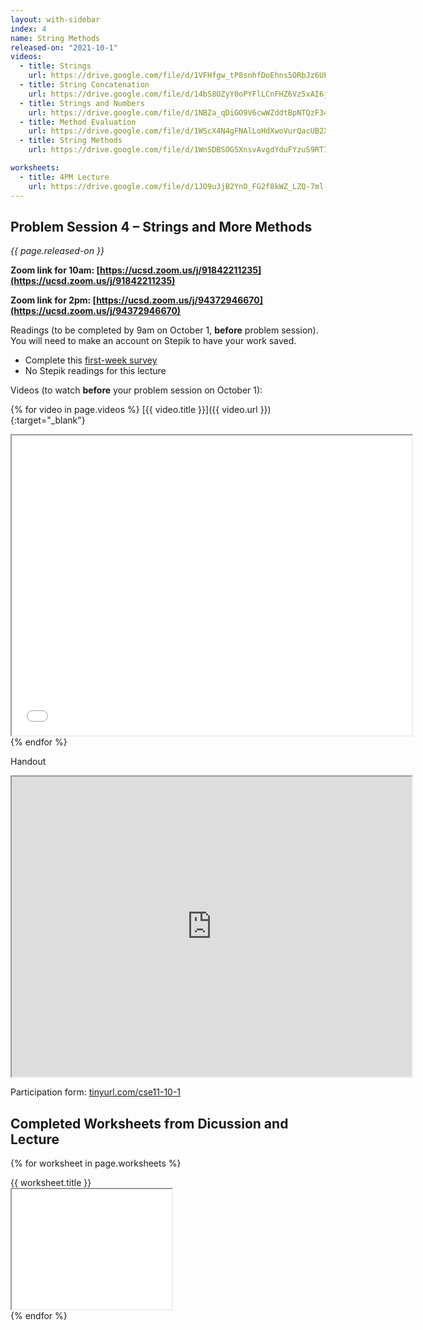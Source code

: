 ```yaml
---
layout: with-sidebar
index: 4
name: String Methods
released-on: "2021-10-1"
videos:
  - title: Strings
    url: https://drive.google.com/file/d/1VFHfgw_tP8snhfDoEhns5ORbJz6UFeDw
  - title: String Concatenation
    url: https://drive.google.com/file/d/14bS8OZyY0oPYFlLCnFHZ6Vz5xAI6jzE8    
  - title: Strings and Numbers
    url: https://drive.google.com/file/d/1NBZa_qDiGO9V6cwWZddtBpNTQzF348oL
  - title: Method Evaluation
    url: https://drive.google.com/file/d/1WScX4N4gFNAlLoHdXwoVurQacUB2X2JF
  - title: String Methods
    url: https://drive.google.com/file/d/1WnSDBSOGSXnsvAvgdYduFYzuS9RTIscK

worksheets:
  - title: 4PM Lecture
    url: https://drive.google.com/file/d/1JO9u3jB2YnO_FG2f8kWZ_LZQ-7ml-Uep
---
```


## Problem Session 4 – Strings and More Methods 

_{{ page.released-on }}_

**Zoom link for 10am: [https://ucsd.zoom.us/j/91842211235](https://ucsd.zoom.us/j/91842211235)**

**Zoom link for 2pm: [https://ucsd.zoom.us/j/94372946670](https://ucsd.zoom.us/j/94372946670)**

Readings (to be completed by 9am on October 1, **before** problem session). You will
need to make an account on Stepik to have your work saved.
- Complete this [first-week survey](https://docs.google.com/forms/d/e/1FAIpQLSfc8QG4cKGFhVJKq6mp8oiQ_Y9OoBECcdQ-Bn_19phjDCzrqw/viewform)
- No Stepik readings for this lecture

Videos (to watch **before** your problem session on October 1):

{% for video in page.videos %}
[{{ video.title }}]({{ video.url }}){:target="_blank"}

<iframe src="{{ video.url }}/preview" width="640" height="480" allow="autoplay"></iframe>
{% endfor %}

Handout

<iframe src="https://drive.google.com/file/d/19EXeiLZd_PUzS5MPF3gvlBpzMD71t1hr/preview" width="640" height="480" allow="autoplay"></iframe>

Participation form: [tinyurl.com/cse11-10-1](tinyurl.com/cse11-10-1)

## Completed Worksheets from Dicussion and Lecture

{% for worksheet in page.worksheets %}
<div class="worksheetBox">
{{ worksheet.title }}
<br>
<iframe src="{{ worksheet.url }}/preview" width="256" height="192" allow="autoplay"></iframe>
</div>
{% endfor %}

